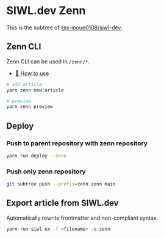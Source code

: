 # SIWL.dev Zenn

This is the subtree of [@s-inoue0108/siwl-dev](https://github.com/s-inoue0108/siwl-dev).

## Zenn CLI

Zenn CLI can be used in `/zenn/*`.

* [📘 How to use](https://zenn.dev/zenn/articles/zenn-cli-guide)

```bash
# add article
yarn zenn new:article

# preview
yarn zenn preview
```

## Deploy

### Push to parent repository with zenn repository

```bash
yarn run deploy --zenn
```

### Push only zenn repository

```bash
git subtree push --prefix=zenn zenn main
```

## Export article from SIWL.dev

Automatically rewrite frontmatter and non-compliant syntax.

```bash
yarn run siwl ex -f <filename> -s zenn
```